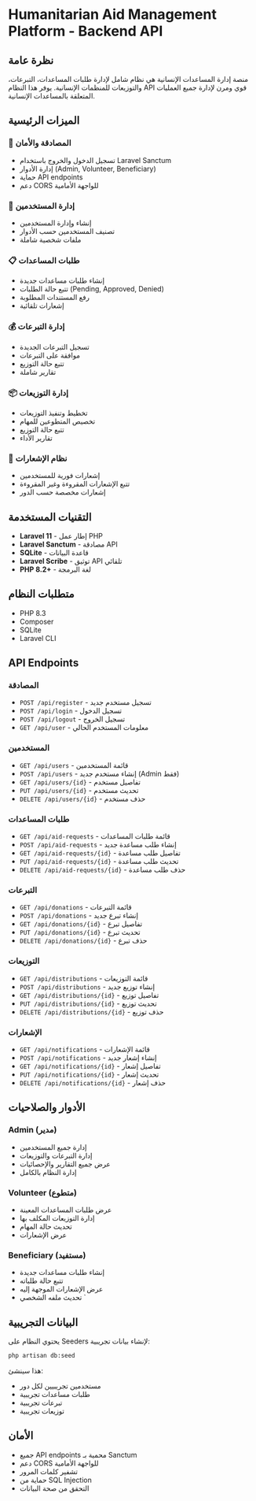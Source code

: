 # Humanitarian Aid Management Platform - Backend API

## نظرة عامة
منصة إدارة المساعدات الإنسانية هي نظام شامل لإدارة طلبات المساعدات، التبرعات، والتوزيعات للمنظمات الإنسانية. يوفر هذا النظام API قوي ومرن لإدارة جميع العمليات المتعلقة بالمساعدات الإنسانية.

## الميزات الرئيسية

### 🔐 المصادقة والأمان
- تسجيل الدخول والخروج باستخدام Laravel Sanctum
- إدارة الأدوار (Admin, Volunteer, Beneficiary)
- حماية API endpoints
- دعم CORS للواجهة الأمامية

### 👥 إدارة المستخدمين
- إنشاء وإدارة المستخدمين
- تصنيف المستخدمين حسب الأدوار
- ملفات شخصية شاملة

### 📋 طلبات المساعدات
- إنشاء طلبات مساعدات جديدة
- تتبع حالة الطلبات (Pending, Approved, Denied)
- رفع المستندات المطلوبة
- إشعارات تلقائية

### 💰 إدارة التبرعات
- تسجيل التبرعات الجديدة
- موافقة على التبرعات
- تتبع حالة التوزيع
- تقارير شاملة

### 📦 إدارة التوزيعات
- تخطيط وتنفيذ التوزيعات
- تخصيص المتطوعين للمهام
- تتبع حالة التوزيع
- تقارير الأداء

### 🔔 نظام الإشعارات
- إشعارات فورية للمستخدمين
- تتبع الإشعارات المقروءة وغير المقروءة
- إشعارات مخصصة حسب الدور

## التقنيات المستخدمة

- **Laravel 11** - إطار عمل PHP
- **Laravel Sanctum** - مصادقة API
- **SQLite** - قاعدة البيانات
- **Laravel Scribe** - توثيق API تلقائي
- **PHP 8.2+** - لغة البرمجة

## متطلبات النظام

- PHP 8.3
- Composer
- SQLite
- Laravel CLI


## API Endpoints

### المصادقة
- `POST /api/register` - تسجيل مستخدم جديد
- `POST /api/login` - تسجيل الدخول
- `POST /api/logout` - تسجيل الخروج
- `GET /api/user` - معلومات المستخدم الحالي

### المستخدمين
- `GET /api/users` - قائمة المستخدمين
- `POST /api/users` - إنشاء مستخدم جديد (Admin فقط)
- `GET /api/users/{id}` - تفاصيل مستخدم
- `PUT /api/users/{id}` - تحديث مستخدم
- `DELETE /api/users/{id}` - حذف مستخدم

### طلبات المساعدات
- `GET /api/aid-requests` - قائمة طلبات المساعدات
- `POST /api/aid-requests` - إنشاء طلب مساعدة جديد
- `GET /api/aid-requests/{id}` - تفاصيل طلب مساعدة
- `PUT /api/aid-requests/{id}` - تحديث طلب مساعدة
- `DELETE /api/aid-requests/{id}` - حذف طلب مساعدة

### التبرعات
- `GET /api/donations` - قائمة التبرعات
- `POST /api/donations` - إنشاء تبرع جديد
- `GET /api/donations/{id}` - تفاصيل تبرع
- `PUT /api/donations/{id}` - تحديث تبرع
- `DELETE /api/donations/{id}` - حذف تبرع

### التوزيعات
- `GET /api/distributions` - قائمة التوزيعات
- `POST /api/distributions` - إنشاء توزيع جديد
- `GET /api/distributions/{id}` - تفاصيل توزيع
- `PUT /api/distributions/{id}` - تحديث توزيع
- `DELETE /api/distributions/{id}` - حذف توزيع

### الإشعارات
- `GET /api/notifications` - قائمة الإشعارات
- `POST /api/notifications` - إنشاء إشعار جديد
- `GET /api/notifications/{id}` - تفاصيل إشعار
- `PUT /api/notifications/{id}` - تحديث إشعار
- `DELETE /api/notifications/{id}` - حذف إشعار

## الأدوار والصلاحيات

### Admin (مدير)
- إدارة جميع المستخدمين
- إدارة التبرعات والتوزيعات
- عرض جميع التقارير والإحصائيات
- إدارة النظام بالكامل

### Volunteer (متطوع)
- عرض طلبات المساعدات المعينة
- إدارة التوزيعات المكلف بها
- تحديث حالة المهام
- عرض الإشعارات

### Beneficiary (مستفيد)
- إنشاء طلبات مساعدات جديدة
- تتبع حالة طلباته
- عرض الإشعارات الموجهة إليه
- تحديث ملفه الشخصي
`

## البيانات التجريبية

يحتوي النظام على Seeders لإنشاء بيانات تجريبية:

```bash
php artisan db:seed
```

هذا سينشئ:
- مستخدمين تجريبيين لكل دور
- طلبات مساعدات تجريبية
- تبرعات تجريبية
- توزيعات تجريبية

## الأمان

- جميع API endpoints محمية بـ Sanctum
- دعم CORS للواجهة الأمامية
- تشفير كلمات المرور
- حماية من SQL Injection
- التحقق من صحة البيانات

